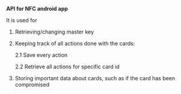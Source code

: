 **API for NFC android app**

It is used for

1. Retrieving/changing master key

2. Keeping track of all actions done with the cards:
   
    2.1 Save every action

    2.2 Retrieve all actions for specific card id

3. Storing important data about cards, such as if the card has been compromised
